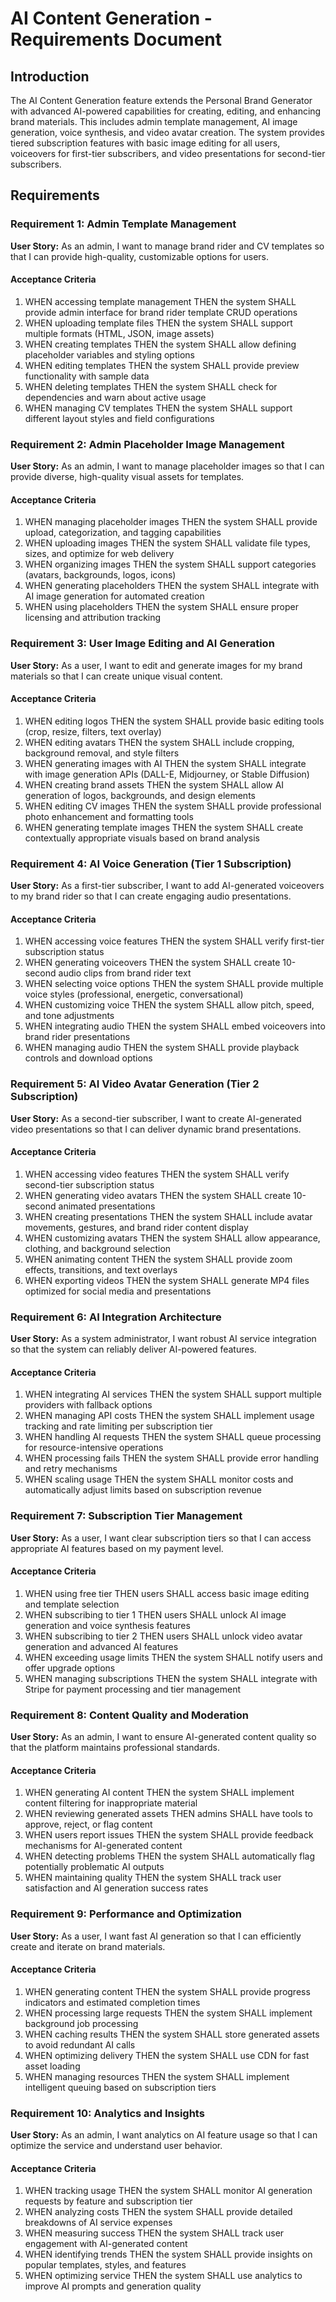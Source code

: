 # AI Content Generation - Requirements Document

## Introduction

The AI Content Generation feature extends the Personal Brand Generator with advanced AI-powered capabilities for creating, editing, and enhancing brand materials. This includes admin template management, AI image generation, voice synthesis, and video avatar creation. The system provides tiered subscription features with basic image editing for all users, voiceovers for first-tier subscribers, and video presentations for second-tier subscribers.

## Requirements

### Requirement 1: Admin Template Management

**User Story:** As an admin, I want to manage brand rider and CV templates so that I can provide high-quality, customizable options for users.

#### Acceptance Criteria

1. WHEN accessing template management THEN the system SHALL provide admin interface for brand rider template CRUD operations
2. WHEN uploading template files THEN the system SHALL support multiple formats (HTML, JSON, image assets)
3. WHEN creating templates THEN the system SHALL allow defining placeholder variables and styling options
4. WHEN editing templates THEN the system SHALL provide preview functionality with sample data
5. WHEN deleting templates THEN the system SHALL check for dependencies and warn about active usage
6. WHEN managing CV templates THEN the system SHALL support different layout styles and field configurations

### Requirement 2: Admin Placeholder Image Management

**User Story:** As an admin, I want to manage placeholder images so that I can provide diverse, high-quality visual assets for templates.

#### Acceptance Criteria

1. WHEN managing placeholder images THEN the system SHALL provide upload, categorization, and tagging capabilities
2. WHEN uploading images THEN the system SHALL validate file types, sizes, and optimize for web delivery
3. WHEN organizing images THEN the system SHALL support categories (avatars, backgrounds, logos, icons)
4. WHEN generating placeholders THEN the system SHALL integrate with AI image generation for automated creation
5. WHEN using placeholders THEN the system SHALL ensure proper licensing and attribution tracking

### Requirement 3: User Image Editing and AI Generation

**User Story:** As a user, I want to edit and generate images for my brand materials so that I can create unique visual content.

#### Acceptance Criteria

1. WHEN editing logos THEN the system SHALL provide basic editing tools (crop, resize, filters, text overlay)
2. WHEN editing avatars THEN the system SHALL include cropping, background removal, and style filters
3. WHEN generating images with AI THEN the system SHALL integrate with image generation APIs (DALL-E, Midjourney, or Stable Diffusion)
4. WHEN creating brand assets THEN the system SHALL allow AI generation of logos, backgrounds, and design elements
5. WHEN editing CV images THEN the system SHALL provide professional photo enhancement and formatting tools
6. WHEN generating template images THEN the system SHALL create contextually appropriate visuals based on brand analysis

### Requirement 4: AI Voice Generation (Tier 1 Subscription)

**User Story:** As a first-tier subscriber, I want to add AI-generated voiceovers to my brand rider so that I can create engaging audio presentations.

#### Acceptance Criteria

1. WHEN accessing voice features THEN the system SHALL verify first-tier subscription status
2. WHEN generating voiceovers THEN the system SHALL create 10-second audio clips from brand rider text
3. WHEN selecting voice options THEN the system SHALL provide multiple voice styles (professional, energetic, conversational)
4. WHEN customizing voice THEN the system SHALL allow pitch, speed, and tone adjustments
5. WHEN integrating audio THEN the system SHALL embed voiceovers into brand rider presentations
6. WHEN managing audio THEN the system SHALL provide playback controls and download options

### Requirement 5: AI Video Avatar Generation (Tier 2 Subscription)

**User Story:** As a second-tier subscriber, I want to create AI-generated video presentations so that I can deliver dynamic brand presentations.

#### Acceptance Criteria

1. WHEN accessing video features THEN the system SHALL verify second-tier subscription status
2. WHEN generating video avatars THEN the system SHALL create 10-second animated presentations
3. WHEN creating presentations THEN the system SHALL include avatar movements, gestures, and brand rider content display
4. WHEN customizing avatars THEN the system SHALL allow appearance, clothing, and background selection
5. WHEN animating content THEN the system SHALL provide zoom effects, transitions, and text overlays
6. WHEN exporting videos THEN the system SHALL generate MP4 files optimized for social media and presentations

### Requirement 6: AI Integration Architecture

**User Story:** As a system administrator, I want robust AI service integration so that the system can reliably deliver AI-powered features.

#### Acceptance Criteria

1. WHEN integrating AI services THEN the system SHALL support multiple providers with fallback options
2. WHEN managing API costs THEN the system SHALL implement usage tracking and rate limiting per subscription tier
3. WHEN handling AI requests THEN the system SHALL queue processing for resource-intensive operations
4. WHEN processing fails THEN the system SHALL provide error handling and retry mechanisms
5. WHEN scaling usage THEN the system SHALL monitor costs and automatically adjust limits based on subscription revenue

### Requirement 7: Subscription Tier Management

**User Story:** As a user, I want clear subscription tiers so that I can access appropriate AI features based on my payment level.

#### Acceptance Criteria

1. WHEN using free tier THEN users SHALL access basic image editing and template selection
2. WHEN subscribing to tier 1 THEN users SHALL unlock AI image generation and voice synthesis features
3. WHEN subscribing to tier 2 THEN users SHALL unlock video avatar generation and advanced AI features
4. WHEN exceeding usage limits THEN the system SHALL notify users and offer upgrade options
5. WHEN managing subscriptions THEN the system SHALL integrate with Stripe for payment processing and tier management

### Requirement 8: Content Quality and Moderation

**User Story:** As an admin, I want to ensure AI-generated content quality so that the platform maintains professional standards.

#### Acceptance Criteria

1. WHEN generating AI content THEN the system SHALL implement content filtering for inappropriate material
2. WHEN reviewing generated assets THEN admins SHALL have tools to approve, reject, or flag content
3. WHEN users report issues THEN the system SHALL provide feedback mechanisms for AI-generated content
4. WHEN detecting problems THEN the system SHALL automatically flag potentially problematic AI outputs
5. WHEN maintaining quality THEN the system SHALL track user satisfaction and AI generation success rates

### Requirement 9: Performance and Optimization

**User Story:** As a user, I want fast AI generation so that I can efficiently create and iterate on brand materials.

#### Acceptance Criteria

1. WHEN generating content THEN the system SHALL provide progress indicators and estimated completion times
2. WHEN processing large requests THEN the system SHALL implement background job processing
3. WHEN caching results THEN the system SHALL store generated assets to avoid redundant AI calls
4. WHEN optimizing delivery THEN the system SHALL use CDN for fast asset loading
5. WHEN managing resources THEN the system SHALL implement intelligent queuing based on subscription tiers

### Requirement 10: Analytics and Insights

**User Story:** As an admin, I want analytics on AI feature usage so that I can optimize the service and understand user behavior.

#### Acceptance Criteria

1. WHEN tracking usage THEN the system SHALL monitor AI generation requests by feature and subscription tier
2. WHEN analyzing costs THEN the system SHALL provide detailed breakdowns of AI service expenses
3. WHEN measuring success THEN the system SHALL track user engagement with AI-generated content
4. WHEN identifying trends THEN the system SHALL provide insights on popular templates, styles, and features
5. WHEN optimizing service THEN the system SHALL use analytics to improve AI prompts and generation quality